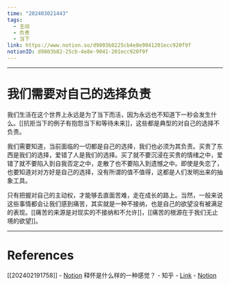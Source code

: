 ```yaml
---
time: "202403021443"
tags:
  - 主动
  - 负责
  - 当下
link: https://www.notion.so/d9803b8225cb4e8e9041201ecc920f9f
notionID: d9803b82-25cb-4e8e-9041-201ecc920f9f
---
```


--- 
# 我们需要对自己的选择负责

我们生活在这个世界上永远是为了当下而活，因为永远也不知道下一秒会发生什么。[[抗拒当下的例子有抱怨当下和等待未来]]，这些都是典型的对自己的选择不负责。

我们需要知道，当前面临的一切都是自己的选择，我们也必须为其负责。买贵了东西是我们的选择，爱错了人是我们的选择。买了就不要沉浸在买贵的情绪之中，爱错了就不要陷入到自我否定之中，走散了也不要陷入到遗憾之中。即使是失恋了，也要知道对对方好是自己的选择，没有所谓的值不值得，这都是人们发明出来的抽象工具。

只有把握对自己的主动权，才能够去直面苦难，走在成长的路上。当然，一般来说这些事情都会让我们感到痛苦，其实就是一种不接纳，也是自己的欲望没有被满足的表现。[[痛苦的来源是对现实的不接纳和不允许]]，[[痛苦的根源在于我们无止境的欲望]]。

---
# References

[[202402191758]] - [Notion](https://www.notion.so/202402191758-bb5a582caf094b6989a057c2566b5537?pvs=4)
释怀是什么样的一种感觉？ - 知乎 - [Link](https://www.zhihu.com/question/644670958/answer/3399401140) - [Notion](https://www.notion.so/57fefe8fc1564342bfcb27ef9a89d8f6?pvs=4)